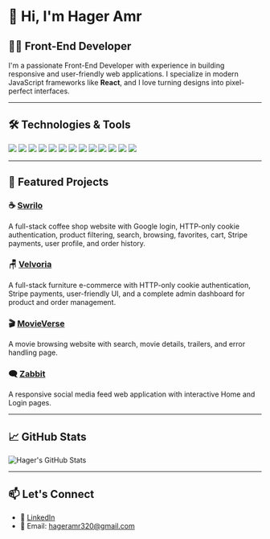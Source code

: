 
# 👋 Hi, I'm Hager Amr

## 👩‍💻 Front-End Developer 

I'm a passionate Front-End Developer with experience in building responsive and user-friendly web applications. I specialize in modern JavaScript frameworks like **React**, and I love turning designs into pixel-perfect interfaces.

---

## 🛠️ Technologies & Tools

<p align="left">
  <img src="https://img.shields.io/badge/JavaScript-F7DF1E?style=for-the-badge&logo=javascript&logoColor=black" />
  <img src="https://img.shields.io/badge/TypeScript-3178C6?style=for-the-badge&logo=typescript&logoColor=white" />
  <img src="https://img.shields.io/badge/HTML5-E34F26?style=for-the-badge&logo=html5&logoColor=white" />
  <img src="https://img.shields.io/badge/CSS3-1572B6?style=for-the-badge&logo=css3&logoColor=white" />
  <img src="https://img.shields.io/badge/React-20232a?style=for-the-badge&logo=react&logoColor=61dafb" />
  <img src="https://img.shields.io/badge/Next.js-000000?style=for-the-badge&logo=next.js&logoColor=white" />
  <img src="https://img.shields.io/badge/Tailwind_CSS-38B2AC?style=for-the-badge&logo=tailwind-css&logoColor=white" />
  <img src="https://img.shields.io/badge/SASS-hotpink?style=for-the-badge&logo=sass&logoColor=white" />
  <img src="https://img.shields.io/badge/Material--UI-0081CB?style=for-the-badge&logo=mui&logoColor=white" />
  <img src="https://img.shields.io/badge/Figma-F24E1E?style=for-the-badge&logo=figma&logoColor=white" />
  <img src="https://img.shields.io/badge/Adobe_Photoshop-31A8FF?style=for-the-badge&logo=adobe-photoshop&logoColor=white" />
  <img src="https://img.shields.io/badge/Git-F05032?style=for-the-badge&logo=git&logoColor=white" />
  <img src="https://img.shields.io/badge/GitHub-181717?style=for-the-badge&logo=github&logoColor=white" />
</p>

---

## 📂 Featured Projects

### ☕ [Swrilo](https://swirlo.netlify.app/)
A full-stack coffee shop website with Google login, HTTP-only cookie authentication, product filtering, search, browsing, favorites, cart, Stripe payments, user profile, and order history.

### 🪑 [Velvoria](https://velvoria.netlify.app/home)
A full-stack furniture e-commerce with HTTP-only cookie authentication, Stripe payments, user-friendly UI, and a complete admin dashboard for product and order management.

### 🎬 [MovieVerse](https://movieverseonline.netlify.app/)
A movie browsing website with search, movie details, trailers, and error handling page.

### 🗨️ [Zabbit](https://zabbit.netlify.app/)
A responsive social media feed web application with interactive Home and Login pages.

---

## 📈 GitHub Stats

![Hager's GitHub Stats](https://github-readme-stats.vercel.app/api?username=hager13203&show_icons=true&theme=react)

---

## 📫 Let's Connect

- 💼 [LinkedIn](https://www.linkedin.com/in/hager-amr/)
- 📧 Email: hageramr320@gmail.com
